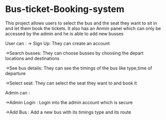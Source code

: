 # Bus-ticket-Booking-system
This project allows users to select the bus and the seat they want to sit in and let them book the tickets.
It also has an Anmin panel which can only be accessed by the admin and he is able to add new busses

User can : 
-> Sign Up: They can create an account

->Search busses: They can choose busses by choosing the depart locations and destinations

->See bus details: They can see the timings of the bus like type,time of departure

->Select seat: They can select the seat they want to and book it

Admin can : 

->Admin Login : Login into the admin account which is secure

->Add Bus : Add a new bus with its timings type and its route
